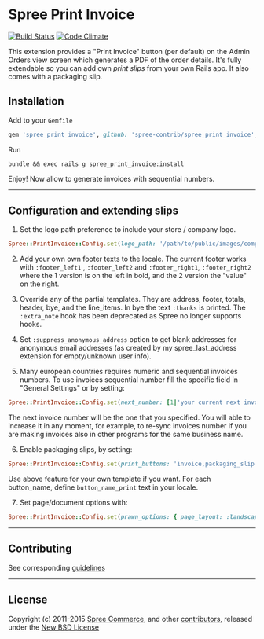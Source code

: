 # Spree Print Invoice

[![Build Status](https://travis-ci.org/spree-contrib/spree_print_invoice.svg?branch=master)](https://travis-ci.org/spree-contrib/spree_print_invoice)
[![Code Climate](https://codeclimate.com/github/spree-contrib/spree_print_invoice/badges/gpa.svg)](https://codeclimate.com/github/spree-contrib/spree_print_invoice)

This extension provides a "Print Invoice" button (per default) on the Admin Orders view screen which generates a PDF of the order details. It's fully extendable so you can add own _print slips_ from your own Rails app. It also comes with a packaging slip.

## Installation

Add to your `Gemfile`
```ruby
gem 'spree_print_invoice', github: 'spree-contrib/spree_print_invoice', branch: 'master'
```

Run
```
bundle && exec rails g spree_print_invoice:install
```

Enjoy! Now allow to generate invoices with sequential numbers.

---

## Configuration and extending slips

1. Set the logo path preference to include your store / company logo.

```ruby
Spree::PrintInvoice::Config.set(logo_path: '/path/to/public/images/company-logo.png')
```

2. Add your own own footer texts to the locale. The current footer works with `:footer_left1` , `:footer_left2` and `:footer_right1`, `:footer_right2` where the 1 version is on the left in bold, and the 2 version the "value" on the right.

3. Override any of the partial templates. They are address, footer, totals, header, bye, and the line_items. In bye the text `:thanks` is printed. The `:extra_note` hook has been deprecated as Spree no longer supports hooks.

4. Set `:suppress_anonymous_address` option to get blank addresses for anonymous email addresses (as created by my spree_last_address extension for empty/unknown user info).

5. Many european countries requires numeric and sequential invoices numbers. To use invoices sequential number fill the specific field in "General Settings" or by setting:

```ruby
Spree::PrintInvoice::Config.set(next_number: [1|'your current next invoice number'])
```

The next invoice number will be the one that you specified. You will able to increase it in any moment, for example, to re-sync invoices number if you are making invoices also in other programs for the same business name.

6. Enable packaging slips, by setting:

```ruby
Spree::PrintInvoice::Config.set(print_buttons: 'invoice,packaging_slip') # comma separated list
```

Use above feature for your own template if you want. For each button_name, define `button_name_print` text in your locale.

7. Set page/document options with:

```ruby
Spree::PrintInvoice::Config.set(prawn_options: { page_layout: :landscape, page_size: 'A4', margin: [50, 100, 150, 200] })
```

---

## Contributing

See corresponding [guidelines][1]

---

## License

Copyright (c) 2011-2015 [Spree Commerce][2], and other [contributors][3], released under the [New BSD License][4]

[1]: https://github.com/spree-contrib/spree_print_invoice/blob/master/CONTRIBUTING.md
[2]: https://github.com/spree
[3]: https://github.com/spree-contrib/spree_print_invoice/contributors
[4]: https://github.com/spree-contrib/spree_print_invoice/blob/master/LICENSE.md
